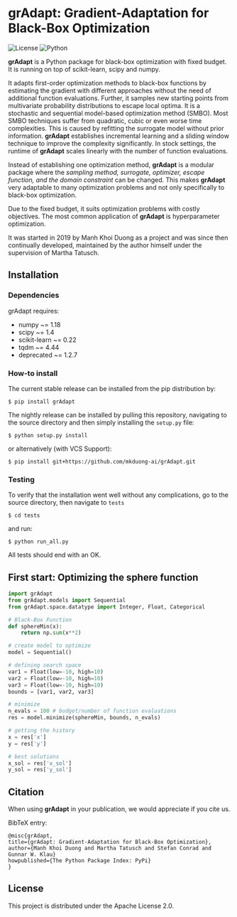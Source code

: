# grAdapt: Gradient-Adaptation for Black-Box Optimization


![License](https://img.shields.io/hexpm/l/plug?color=green&label=License&style=flat-square) ![Python](https://img.shields.io/pypi/pyversions/grAdapt?label=Python&style=flat-square)

**grAdapt** is a Python package for black-box optimization with fixed budget. It is running on top of scikit-learn, scipy and numpy.

It adapts first-order optimization methods to black-box functions by estimating the gradient with different approaches without the need of additional function evaluations. Further, it samples new starting points from multivariate probability distributions to escape local optima. It is a stochastic and sequential model-based optimization method (SMBO). Most SMBO techniques suffer from quadratic, cubic or even worse time complexities. This is caused by refitting the surrogate model without prior information. **grAdapt** establishes incremental learning and a sliding window technique to improve the complexity significantly. In stock settings, the runtime of **grAdapt** scales linearly with the number of function evaluations.

Instead of establishing one optimization method, **grAdapt** is a modular package where the *sampling method, surrogate, optimizer, escape function, and the domain constraint* can be changed. This makes **grAdapt** very adaptable to many optimization problems and not only specifically to black-box optimization.

Due to the fixed budget, it suits optimization problems with costly objectives. The most common application of **grAdapt** is hyperparameter optimization.

It was started in 2019 by Manh Khoi Duong as a project and was since then continually developed, maintained by the author himself under the supervision of Martha Tatusch.

## Installation

### Dependencies
grAdapt requires:
- numpy ~= 1.18
- scipy ~= 1.4
- scikit-learn ~= 0.22
- tqdm ~= 4.44
- deprecated ~= 1.2.7

### How-to install
The current stable release can be installed from the pip distribution by:
```
$ pip install grAdapt
```

The nightly release can be installed by pulling this repository, navigating to the source directory and then simply installing the `setup.py` file:
```
$ python setup.py install
```

or alternatively (with VCS Support):
```
$ pip install git+https://github.com/mkduong-ai/grAdapt.git
```

### Testing
To verify that the installation went well without any complications, go to the source directory, then navigate to ```tests```
```
$ cd tests
```
 and run:
```
$ python run_all.py
```
All tests should end with an OK.


## First start: Optimizing the sphere function

```python
import grAdapt
from grAdapt.models import Sequential
from grAdapt.space.datatype import Integer, Float, Categorical

# Black-Box Function
def sphereMin(x):
    return np.sum(x**2)

# create model to optimize
model = Sequential()

# defining search space
var1 = Float(low=-10, high=10)
var2 = Float(low=-10, high=10)
var3 = Float(low=-10, high=10)
bounds = [var1, var2, var3]

# minimize
n_evals = 100 # budget/number of function evaluations
res = model.minimize(sphereMin, bounds, n_evals)

# getting the history
x = res['x']
y = res['y']

# best solutions
x_sol = res['x_sol']
y_sol = res['y_sol']
```

## Citation

When using **grAdapt** in your publication, we would appreciate if you cite us.

BibTeX entry:
```
@misc{grAdapt,
title={grAdapt: Gradient-Adaptation for Black-Box Optimization},
author={Manh Khoi Duong and Martha Tatusch and Stefan Conrad and Gunnar W. Klau}
howpublished={The Python Package Index: PyPi}
}
```
## License

This project is distributed under the Apache License 2.0.
